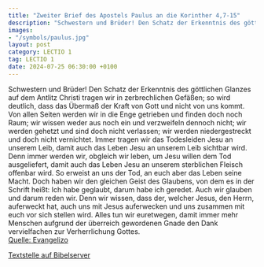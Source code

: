 ```yaml
---
title: "Zweiter Brief des Apostels Paulus an die Korinther 4,7-15"
description: "Schwestern und Brüder! Den Schatz der Erkenntnis des göttlichen Glanzes auf dem Antlitz Christi tragen wir in zerbrechlichen Gefäßen; so wird deutlich, dass das Übermaß der Kraft von Gott und nicht von uns kommt. Von allen Seiten werden wir in die Enge getrieben und finden doch n...."
images:
- "/symbols/paulus.jpg"
layout: post
category: LECTIO 1
tag: LECTIO 1
date: 2024-07-25 06:30:00 +0100
---
```

Schwestern und Brüder! Den Schatz der Erkenntnis des göttlichen Glanzes auf dem Antlitz Christi tragen wir in zerbrechlichen Gefäßen; so wird deutlich, dass das Übermaß der Kraft von Gott und nicht von uns kommt.
Von allen Seiten werden wir in die Enge getrieben und finden doch noch Raum; wir wissen weder aus noch ein und verzweifeln dennoch nicht;
wir werden gehetzt und sind doch nicht verlassen; wir werden niedergestreckt und doch nicht vernichtet.<!--more-->
Immer tragen wir das Todesleiden Jesu an unserem Leib, damit auch das Leben Jesu an unserem Leib sichtbar wird.
Denn immer werden wir, obgleich wir leben, um Jesu willen dem Tod ausgeliefert, damit auch das Leben Jesu an unserem sterblichen Fleisch offenbar wird.
So erweist an uns der Tod, an euch aber das Leben seine Macht.
Doch haben wir den gleichen Geist des Glaubens, von dem es in der Schrift heißt: Ich habe geglaubt, darum habe ich geredet. Auch wir glauben und darum reden wir.
Denn wir wissen, dass der, welcher Jesus, den Herrn, auferweckt hat, auch uns mit Jesus auferwecken und uns zusammen mit euch vor sich stellen wird.
Alles tun wir euretwegen, damit immer mehr Menschen aufgrund der überreich gewordenen Gnade den Dank vervielfachen zur Verherrlichung Gottes.<br>
[Quelle: Evangelizo](https://evangeliumtagfuertag.org/DE/gospel)

[Textstelle auf Bibelserver](https://www.bibleserver.com/EU/2.Korinther4,7-15)
